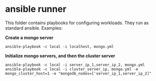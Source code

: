# ansible runner

This folder contains playbooks for configuring workloads. They run as standard ansible. Examples:

**Create a mongo server**
```
ansible-playbook -c local -i localhost, mongo.yml
```


**Initialize mongo servers, and then the cluster server**
```
ansible-playbook -c local -i server_ip_1,server_ip_2, mongo.yml
ansible-playbook -c local -i cluster_server_ip, mongo.yml -e mongo_cluster_host=1 -e "mongodb_nodes=['server_ip_1,server_ip_2]"
```
